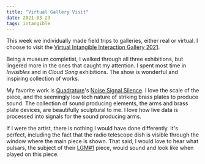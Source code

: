 ```yaml
---
title: "Virtual Gallery Visit"
date: 2021-03-23
tags: intangible
---
```

This week we individually made field trips to galleries, either real or virtual. I choose to visit the [Virtual Intangible Interaction Gallery 2021](https://itp.nyu.edu/classes/intangible-interaction/virtual-intangible-interaction-gallery-2021/). 

Being a museum completist, I walked through all three exhibitions, but lingered more in the ones that caught my attention. I spent most time in *Invisibles* and in *Cloud Song* exhibitions. The show is wonderful and inspiring collection of works. 

My favorite work is [Quadrature](https://quadrature.co/about/)'s [Noise Signal Silence](https://quadrature.co/work/noise-signal-silence/). I love the scale of the piece, and the seemingly low tech nature of striking brass plates to produce sound. The collection of sound producing elements, the arms and brass plate devices, are beautifully sculptural to me. I love how live data is processed into signals for the sound producing arms.

If I were the artist, there is nothing I would have done differently. It's perfect, including the fact that the radio telescope dish is visible through the window where the main piece is shown. That said, I would love to hear what pulsars, the subject of their [LGM#1](https://quadrature.co/work/lgm1/) piece, would sound and look like when played on this piece.

